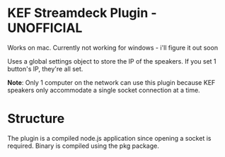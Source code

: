 # KEF Streamdeck Plugin - UNOFFICIAL

Works on mac. Currently not working for windows - i'll figure it out soon

Uses a global settings object to store the IP of the speakers. If you set 1 button's IP, they're all set. 

**Note**:  Only 1 computer on the network can use this plugin because KEF speakers only accommodate a single socket connection at a time.

# Structure

The plugin is a compiled node.js application since opening a socket is required. Binary is compiled using the pkg package.